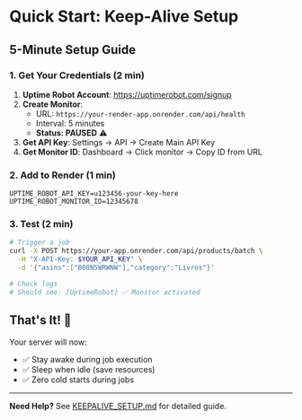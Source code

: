 # Quick Start: Keep-Alive Setup

## 5-Minute Setup Guide

### 1. Get Your Credentials (2 min)

1. **Uptime Robot Account**: https://uptimerobot.com/signup
2. **Create Monitor**:
   - URL: `https://your-render-app.onrender.com/api/health`
   - Interval: 5 minutes
   - **Status: PAUSED** ⚠️
3. **Get API Key**: Settings → API → Create Main API Key
4. **Get Monitor ID**: Dashboard → Click monitor → Copy ID from URL

### 2. Add to Render (1 min)

```env
UPTIME_ROBOT_API_KEY=u123456-your-key-here
UPTIME_ROBOT_MONITOR_ID=12345678
```

### 3. Test (2 min)

```bash
# Trigger a job
curl -X POST https://your-app.onrender.com/api/products/batch \
  -H "X-API-Key: $YOUR_API_KEY" \
  -d '{"asins":["B08N5WRWNW"],"category":"Livros"}'

# Check logs
# Should see: [UptimeRobot] ✅ Monitor activated
```

## That's It! 🎉

Your server will now:
- ✅ Stay awake during job execution
- ✅ Sleep when idle (save resources)
- ✅ Zero cold starts during jobs

---

**Need Help?** See [KEEPALIVE_SETUP.md](./KEEPALIVE_SETUP.md) for detailed guide.

